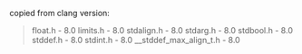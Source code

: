 copied from clang version:
> float.h                   - 8.0
> limits.h                  - 8.0
> stdalign.h                - 8.0
> stdarg.h                  - 8.0
> stdbool.h                 - 8.0
> stddef.h                  - 8.0
> stdint.h                  - 8.0
> __stddef_max_align_t.h    - 8.0
